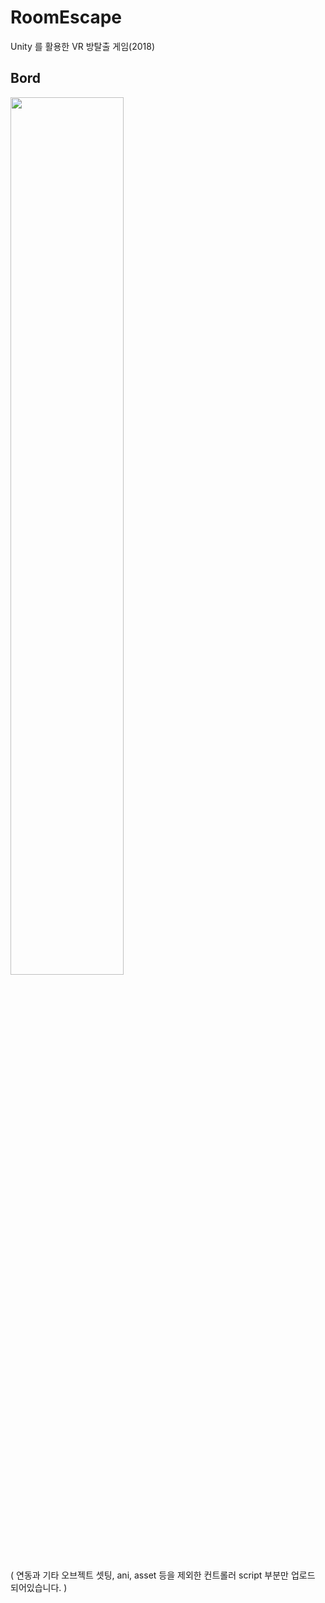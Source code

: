 # RoomEscape
Unity 를 활용한 VR 방탈출 게임(2018)

## Bord
<img src="https://user-images.githubusercontent.com/72859045/122337465-56409e80-cf79-11eb-9dbd-2226c26638ea.png" width="60%">


( 연동과 기타 오브젝트 셋팅, ani, asset 등을 제외한 컨트롤러 script 부분만 업로드 되어있습니다. )
